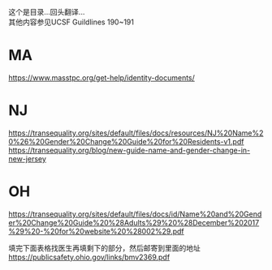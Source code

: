 这个是目录...回头翻译...<br>
其他内容参见UCSF Guildlines 190~191<br>
# MA
https://www.masstpc.org/get-help/identity-documents/

# NJ
https://transequality.org/sites/default/files/docs/resources/NJ%20Name%20%26%20Gender%20Change%20Guide%20for%20Residents-v1.pdf <br>
https://transequality.org/blog/new-guide-name-and-gender-change-in-new-jersey <br>


# OH
https://transequality.org/sites/default/files/docs/id/Name%20and%20Gender%20Change%20Guide%20%28Adults%29%20%28December%202017%29%20-%20for%20website%20%28002%29.pdf <br>

填完下面表格找医生再填剩下的部分，然后邮寄到里面的地址
https://publicsafety.ohio.gov/links/bmv2369.pdf
